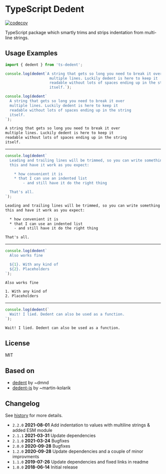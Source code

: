 # TypeScript Dedent

[![codecov](https://codecov.io/gh/tamino-martinius/node-ts-dedent/branch/master/graph/badge.svg)](https://codecov.io/gh/tamino-martinius/node-ts-dedent)

TypeScript package which smartly trims and strips indentation from multi-line strings.

## Usage Examples

```js
import { dedent } from 'ts-dedent';

console.log(dedent`A string that gets so long you need to break it over
                    multiple lines. Luckily dedent is here to keep it
                    readable without lots of spaces ending up in the string
                    itself.`);

console.log(dedent`
  A string that gets so long you need to break it over
  multiple lines. Luckily dedent is here to keep it
  readable without lots of spaces ending up in the string
  itself.
`);
```

```txt
A string that gets so long you need to break it over
multiple lines. Luckily dedent is here to keep it
readable without lots of spaces ending up in the string
itself.
```

---

```js
console.log(dedent`
  Leading and trailing lines will be trimmed, so you can write something like
  this and have it work as you expect:

    * how convenient it is
    * that I can use an indented list
        - and still have it do the right thing

  That's all.
`);
```

```txt
Leading and trailing lines will be trimmed, so you can write something like
this and have it work as you expect:

  * how convenient it is
  * that I can use an indented list
    - and still have it do the right thing

That's all.
```

---

```js
console.log(dedent`
  Also works fine

  ${1}. With any kind of
  ${2}. Placeholders
`);
```

```txt
Also works fine

1. With any kind of
2. Placeholders
```

---

```js
console.log(dedent(`
  Wait! I lied. Dedent can also be used as a function.
`);
```

```txt
Wait! I lied. Dedent can also be used as a function.
```

## License

MIT

## Based on

- [dedent](https://www.npmjs.com/package/dedent) by ~dmnd
- [dedent-js](https://www.npmjs.com/package/dedent-js) by ~martin-kolarik

## Changelog

See [history](HISTORY.md) for more details.

- `2.2.0` **2021-08-01** Add indentation to values with multiline strings & added ESM module
- `2.1.1` **2021-03-31** Update dependencies
- `2.1.0` **2021-03-24** Bugfixes
- `2.0.0` **2020-09-28** Bugfixes
- `1.2.0` **2020-09-28** Update dependencies and a couple of minor improvments
- `1.1.0` **2019-07-26** Update dependencies and fixed links in readme
- `1.0.0` **2018-06-14** Initial release
